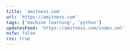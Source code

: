 ```yaml
---
title: 'amitness.com'
url: 'https://amitness.com'
tags: ['machine learning', 'python']
updatesFeed: 'https://amitness.com/index.xml'
nsfw: false
rss: true
---
```

